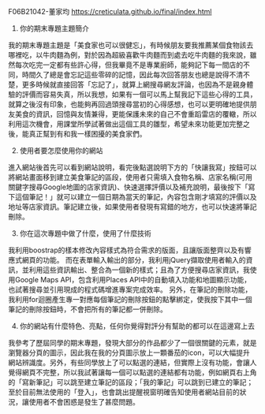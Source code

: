 F06B21042-董家均
https://creticulata.github.io/final/index.html

1. 你的期末專題主題簡介

我的期末專題主題是「美食家也可以很健忘」，有時候朋友要我推薦某個食物該去哪裡吃，以牛肉麵為例，對於因為超級喜歡牛肉麵而到處去吃牛肉麵的我來說，雖然每次吃完一定都有些許心得，但我畢竟不是專業廚師，能夠記下每一間店的不同，時間久了總是會忘記這些零碎的記憶，因此每次回答朋友也總是說得不清不楚，更多時候就直接回答「忘記了」，就算上網搜尋網友評論，也因為不是親身體驗的評價而容易失真，所以我想，如果有一個可以馬上幫我記下這些心得的工具，就算之後沒有印象，也能夠再回過頭搜尋當初的心得感想，也可以更明確地提供朋友美食的資訊，回憶與友情兼得，更能保護未來的自己不會重蹈雷店的覆轍，所以利用這次機會，用課堂所學試著做出這個工具的雛型，希望未來功能更加完整之後，能真正幫到有和我一樣困擾的美食家們。

2. 使用者要怎麼使用你的網站

進入網站後首先可以看到網站說明，看完後點選說明下方的「快讓我寫」按鈕可以將網站畫面移到建立美食筆記的區段，使用者只需填入食物名稱、店家名稱(可用關鍵字搜尋Google地圖的店家資訊)、快速選擇評價以及補充說明，最後按下「寫下這個筆記！」就可以建立一個日期為當天的筆記，內容包含剛才填寫的評價以及地址等店家資訊。筆記建立後，如果使用者發現有寫錯的地方，也可以快速將筆記刪除。

3. 你在這次專題中做了什麼，使用了什麼技術

我利用boostrap的樣本修改內容樣式為符合需求的版面，且讓版面整齊以及有響應式網頁的功能。
而在表單輸入輸出的部分，我利用jQuery擷取使用者輸入的資訊，並利用這些資訊輸出、整合為一個新的樣式；且為了方便搜尋店家資訊，我使用Google Maps API，包含利用Places API中的自動填入功能和地圖顯示功能，也試著搜尋並引用現成的程式碼增進專案完成效率。
另外，在筆記的刪除功能，我利用for迴圈產生專一對應每個筆記的刪除按鈕的點擊綁定，使我按下其中一個筆記的刪除按鈕時，不會把所有的筆記都一併刪除。

4. 你的網站有什麼特色、亮點，任何你覺得對評分有幫助的都可以在這邊寫上去

我參考了歷屆同學的期末專題，發現大部分的作品都少了一個很關鍵的元素，就是瀏覽器分頁的圖示，因此我在我的分頁圖示放上一顆番茄的icon，可以大幅提升網站辨識度。另外，有些同學放上了可以點選的連結，但實際上沒有功能，會讓人覺得網頁不完整，所以我試著讓每一個可以點選的連結都有功能，例如網頁右上角的「寫新筆記」可以跳至建立筆記的區段；「我的筆記」可以跳到已建立的筆記；至於目前無法使用的「登入」，也會跳出提醒視窗明確告知使用者網站目前的狀況，讓使用者不會困惑是發生了甚麼問題。